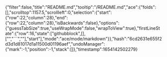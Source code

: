{"filter":false,"title":"README.md","tooltip":"/README.md","ace":{"folds":[],"scrolltop":1157.5,"scrollleft":0,"selection":{"start":{"row":22,"column":28},"end":{"row":22,"column":28},"isBackwards":false},"options":{"guessTabSize":true,"useWrapMode":false,"wrapToView":true},"firstLineState":{"row":16,"state":["githubblock",[],["","```",""],"start"],"mode":"ace/mode/markdown"}},"hash":"6cd2631e655f2d3d1d81017d1a11500d01196aef","undoManager":{"mark":-1,"position":-1,"stack":[]},"timestamp":1654142502279}